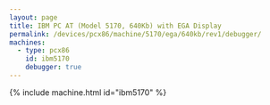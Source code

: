 ```yaml
---
layout: page
title: IBM PC AT (Model 5170, 640Kb) with EGA Display
permalink: /devices/pcx86/machine/5170/ega/640kb/rev1/debugger/
machines:
  - type: pcx86
    id: ibm5170
    debugger: true
---
```


{% include machine.html id="ibm5170" %}

